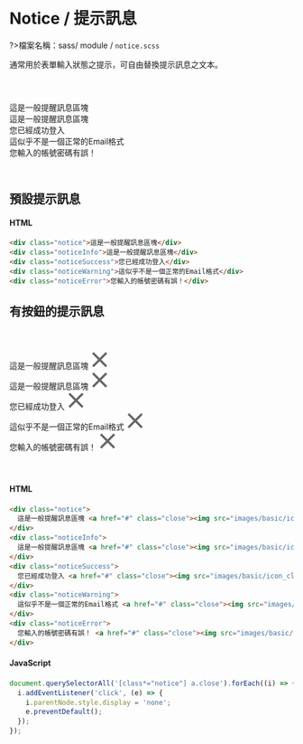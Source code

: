 # Notice / 提示訊息

?>檔案名稱：sass/ module / `notice.scss`

通常用於表單輸入狀態之提示，可自由替換提示訊息之文本。

<section class="demo">
<div class="notice">這是一般提醒訊息區塊</div>
<div class="noticeInfo">這是一般提醒訊息區塊</div>
<div class="noticeSuccess">您已經成功登入</div>
<div class="noticeWarning">這似乎不是一個正常的Email格式</div>
<div class="noticeError">您輸入的帳號密碼有誤！</div>
</section>

## 預設提示訊息

<!-- tabs:start -->

#### **HTML**

```html
<div class="notice">這是一般提醒訊息區塊</div>
<div class="noticeInfo">這是一般提醒訊息區塊</div>
<div class="noticeSuccess">您已經成功登入</div>
<div class="noticeWarning">這似乎不是一個正常的Email格式</div>
<div class="noticeError">您輸入的帳號密碼有誤！</div>
```

<!-- tabs:end -->

## 有按鈕的提示訊息

<section class="demo">
<div class="notice">這是一般提醒訊息區塊 <a href="#" class="close"><img src="https://raw.githubusercontent.com/HywebU00/HyUI_v4/f4c5bef45e00de3d367ac27c2484d7ca1c5a49d8/images/basic/icon_close.svg" alt=""></a>
</div>
<div class="noticeInfo">這是一般提醒訊息區塊 <a href="#" class="close"><img src="https://raw.githubusercontent.com/HywebU00/HyUI_v4/f4c5bef45e00de3d367ac27c2484d7ca1c5a49d8/images/basic/icon_close.svg" alt=""></a>
</div>
<div class="noticeSuccess">您已經成功登入 <a href="#" class="close"><img src="https://raw.githubusercontent.com/HywebU00/HyUI_v4/f4c5bef45e00de3d367ac27c2484d7ca1c5a49d8/images/basic/icon_close.svg" alt=""></a>
</div>
<div class="noticeWarning">這似乎不是一個正常的Email格式 <a href="#" class="close"><img src="https://raw.githubusercontent.com/HywebU00/HyUI_v4/f4c5bef45e00de3d367ac27c2484d7ca1c5a49d8/images/basic/icon_close.svg" alt=""></a>
</div>
<div class="noticeError">您輸入的帳號密碼有誤！ <a href="#" class="close"><img src="https://raw.githubusercontent.com/HywebU00/HyUI_v4/f4c5bef45e00de3d367ac27c2484d7ca1c5a49d8/images/basic/icon_close.svg" alt=""></a>
</div>
</section>
<!-- tabs:start -->

#### **HTML**

```html
<div class="notice">
  這是一般提醒訊息區塊 <a href="#" class="close"><img src="images/basic/icon_close.svg" alt="" /></a>
</div>
<div class="noticeInfo">
  這是一般提醒訊息區塊 <a href="#" class="close"><img src="images/basic/icon_close.svg" alt="" /></a>
</div>
<div class="noticeSuccess">
  您已經成功登入 <a href="#" class="close"><img src="images/basic/icon_close.svg" alt="" /></a>
</div>
<div class="noticeWarning">
  這似乎不是一個正常的Email格式 <a href="#" class="close"><img src="images/basic/icon_close.svg" alt="" /></a>
</div>
<div class="noticeError">
  您輸入的帳號密碼有誤！ <a href="#" class="close"><img src="images/basic/icon_close.svg" alt="" /></a>
</div>
```

#### **JavaScript**

```javascript
document.querySelectorAll('[class*="notice"] a.close').forEach((i) => {
  i.addEventListener('click', (e) => {
    i.parentNode.style.display = 'none';
    e.preventDefault();
  });
});
```

<!-- tabs:end -->

<link rel="stylesheet" href="https://hywebu00.github.io/HyUI_v4/css/style.css" />
<style>
  .demo{
    margin:4em 0;
  }
</style>
<script>
  document.querySelectorAll('[class*="notice"] a.close').forEach((i) => {
  i.addEventListener('click', (e) => {
    i.parentNode.style.display = 'none';
    e.preventDefault();
  });
});
</script>
